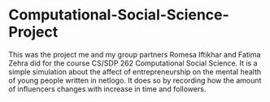 # Computational-Social-Science-Project
This was the project me and my group partners Romesa Iftikhar and Fatima Zehra did for the course CS/SDP 262 Computational Social Science. It is a simple simulation about the affect of entrepreneurship on the mental health of young people written in netlogo. It does so by recording how the amount of influencers changes with increase in time and followers.
